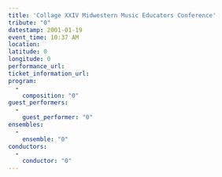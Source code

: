 ```yaml
---
title: 'Collage XXIV Midwestern Music Educators Conference'
tribute: "0"
datestamp: 2001-01-19
event_time: 10:37 AM
location: 
latitude: 0
longitude: 0
performance_url: 
ticket_information_url: 
program: 
  -
    composition: "0"
guest_performers: 
  -
    guest_performer: "0"
ensembles: 
  -
    ensemble: "0"
conductors: 
  -
    conductor: "0"
---
```

